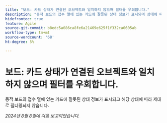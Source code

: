 ```yaml
---
title: "보드: 카드 상태가 연결된 오브젝트와 일치하지 않으며 필터를 우회합니다."
description: "동적 보드의 접수 열에 있는 카드에 잘못된 상태 정보가 표시되며 상태에 따라 제대로 필터링되지 않습니다."
hidefromtoc: true
feature: Agile
source-git-commit: b8edc5a086ca8fe6a21469e625f1f332ca0605ab
workflow-type: tm+mt
source-wordcount: '68'
ht-degree: 5%

---
```



# 보드: 카드 상태가 연결된 오브젝트와 일치하지 않으며 필터를 우회합니다.

동적 보드의 접수 열에 있는 카드에 잘못된 상태 정보가 표시되고 해당 상태에 따라 제대로 필터링되지 않습니다.

_2024년 8월 8일에 처음 보고되었습니다._